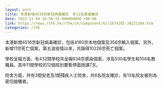 ```yaml
---
layout: post
title: 本港新增4516宗新冠病毒確診　多11名患者離世
date: 2022-11-04 16:50:55.000000000 +08:00
link: https://news.rthk.hk/rthk/ch/component/k2/1674265-20221104.htm
categories: rthk
---
```


本港新增4516宗新冠病毒確診，包括4160宗本地個案及356宗輸入個案。另外，新增11宗死亡個案，第五波疫情以來，共錄得10226宗死亡個案。

學校呈報方面，有432間學校共呈報634宗感染個案，涉及530名學生和104名教職員。其中11間學校的12個班別要暫停面授課7天。

院舍方面，共有3間安老及1間殘疾人士院舍，共6名院友確診，有13名院友被列為密切接觸者。
